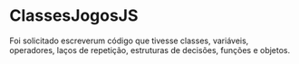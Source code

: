 # ClassesJogosJS
Foi solicitado escreverum código que tivesse classes, variáveis, operadores, laços de repetição, estruturas de decisões, funções e objetos.
